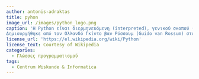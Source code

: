 ```yaml
---
author: antonis-adraktas
title: pyhon
image_url: /images/python_logo.png
caption: 'Η Python είναι διερμηνευόμενη (interpreted), γενικού σκοπού (general-purpose) και υψηλού επιπέδου, γλώσσα προγραμματισμού. Ανήκει στις γλώσσες προστακτικού προγραμματισμού (Imperative programming) και υποστηρίζει τόσο το διαδικαστικό (procedural programming) όσο και το αντικειμενοστρεφές (object-oriented programming) προγραμματιστικό υπόδειγμα (programming paradigm). Είναι δυναμική γλώσσα προγραμματισμού (dynamically typed) και υποστηρίζει συλλογή απορριμμάτων (garbage collection ή GC).
Δημιουργήθηκε από τον Ολλανδό Γκίντο βαν Ρόσσουμ (Guido van Rossum) στο ερευνητικό κέντρο Centrum Wiskunde & Informatica (CWI) το 1989 και κυκλοφόρησε για πρώτη φορά το 1991. '
license_url: 'https://el.wikipedia.org/wiki/Python'
license_text: Courtesy of Wikipedia
categories:
  - Γλώσσες προγραμματισμού
tags:
  - Centrum Wiskunde & Informatica
---
```

